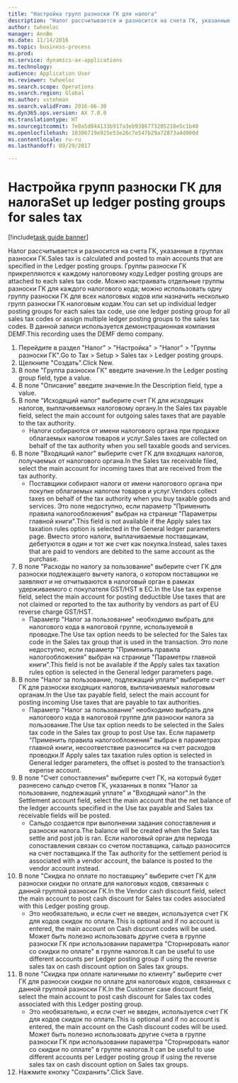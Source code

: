 ```yaml
--- 
title: "Настройка групп разноски ГК для налога"
description: "Налог рассчитывается и разносится на счета ГК, указанные в группах разноски ГК."
author: twheeloc
manager: AnnBe
ms.date: 11/14/2016
ms.topic: business-process
ms.prod: 
ms.service: dynamics-ax-applications
ms.technology: 
audience: Application User
ms.reviewer: twheeloc
ms.search.scope: Operations
ms.search.region: Global
ms.author: vstehman
ms.search.validFrom: 2016-06-30
ms.dyn365.ops.version: AX 7.0.0
ms.translationtype: HT
ms.sourcegitcommit: 7e0a5d044133b917a3eb9386773205218e5c1b40
ms.openlocfilehash: 10386719e925e53e26c7e547b29a72873a4d000d
ms.contentlocale: ru-ru
ms.lasthandoff: 09/29/2017

---
```

# <a name="set-up-ledger-posting-groups-for-sales-tax"></a><span data-ttu-id="2da9c-103">Настройка групп разноски ГК для налога</span><span class="sxs-lookup"><span data-stu-id="2da9c-103">Set up ledger posting groups for sales tax</span></span>

[!include[task guide banner](../../includes/task-guide-banner.md)]

<span data-ttu-id="2da9c-104">Налог рассчитывается и разносится на счета ГК, указанные в группах разноски ГК.</span><span class="sxs-lookup"><span data-stu-id="2da9c-104">Sales tax is calculated and posted to main accounts that are specified in the Ledger posting groups.</span></span> <span data-ttu-id="2da9c-105">Группы разноски ГК прикрепляются к каждому налоговому коду.</span><span class="sxs-lookup"><span data-stu-id="2da9c-105">Ledger posting groups are attached to each sales tax code.</span></span> <span data-ttu-id="2da9c-106">Можно настраивать отдельные группы разноски ГК для каждого налогового кода; можно использовать одну группу разноски ГК для всех налоговых кодов или назначить несколько групп разноски ГК налоговым кодам.</span><span class="sxs-lookup"><span data-stu-id="2da9c-106">You can set up individual ledger posting groups for each sales tax code, use one ledger posting group for all sales tax codes or assign multiple ledger posting groups to the sales tax codes.</span></span> <span data-ttu-id="2da9c-107">В данной записи используется демонстрационная компания DEMF.</span><span class="sxs-lookup"><span data-stu-id="2da9c-107">This recording uses the DEMF demo company.</span></span> 

1. <span data-ttu-id="2da9c-108">Перейдите в раздел "Налог" > "Настройка" > "Налог" > "Группы разноски ГК".</span><span class="sxs-lookup"><span data-stu-id="2da9c-108">Go to Tax > Setup > Sales tax > Ledger posting groups.</span></span>
2. <span data-ttu-id="2da9c-109">Щелкните "Создать".</span><span class="sxs-lookup"><span data-stu-id="2da9c-109">Click New.</span></span>
3. <span data-ttu-id="2da9c-110">В поле "Группа разноски ГК" введите значение.</span><span class="sxs-lookup"><span data-stu-id="2da9c-110">In the Ledger posting group field, type a value.</span></span>
4. <span data-ttu-id="2da9c-111">В поле "Описание" введите значение.</span><span class="sxs-lookup"><span data-stu-id="2da9c-111">In the Description field, type a value.</span></span>
5. <span data-ttu-id="2da9c-112">В поле "Исходящий налог" выберите счет ГК для исходящих налогов, выплачиваемых налоговому органу.</span><span class="sxs-lookup"><span data-stu-id="2da9c-112">In the Sales tax payable field, select the main account for outgoing sales taxes that are payable to the tax authority.</span></span>
    * <span data-ttu-id="2da9c-113">Налоги собираются от имени налогового органа при продаже облагаемых налогом товаров и услуг.</span><span class="sxs-lookup"><span data-stu-id="2da9c-113">Sales taxes are collected on behalf of the tax authority when you sell taxable goods and services.</span></span>  
6. <span data-ttu-id="2da9c-114">В поле "Входящий налог" выберите счет ГК для входящих налогов, получаемых от налогового органа.</span><span class="sxs-lookup"><span data-stu-id="2da9c-114">In the Sales tax receivable filed, select the main account for incoming taxes that are received from the tax authority.</span></span>
    * <span data-ttu-id="2da9c-115">Поставщики собирают налоги от имени налогового органа при покупке облагаемых налогом товаров и услуг.</span><span class="sxs-lookup"><span data-stu-id="2da9c-115">Vendors collect taxes on behalf of the tax authority when you buy taxable goods and services.</span></span> <span data-ttu-id="2da9c-116">Это поле недоступно, если параметр "Применить правила налогообложения" выбран на странице "Параметры главной книги".</span><span class="sxs-lookup"><span data-stu-id="2da9c-116">This field is not available if the Apply sales tax taxation rules option is selected in the General ledger parameters page.</span></span> <span data-ttu-id="2da9c-117">Вместо этого налоги, выплачиваемые поставщикам, дебетуются в один и тот же счет как покупка.</span><span class="sxs-lookup"><span data-stu-id="2da9c-117">Instead, sales taxes that are paid to vendors are debited to the same account as the purchase.</span></span>   
7. <span data-ttu-id="2da9c-118">В поле "Расходы по налогу за пользование" выберите счет ГК для разноски подлежащего вычету налога, о котором поставщики не заявляют и не отчитываются в налоговый орган в рамках удерживаемого с покупателя GST/HST в ЕС.</span><span class="sxs-lookup"><span data-stu-id="2da9c-118">In the Use tax expense field, select  the main account for posting deductible Use taxes that are not claimed or reported to the tax authority by vendors as part of EU reverse charge GST/HST.</span></span>
    * <span data-ttu-id="2da9c-119">Параметр "Налог за пользование" необходимо выбрать для налогового кода в налоговой группе, используемой в проводке.</span><span class="sxs-lookup"><span data-stu-id="2da9c-119">The Use tax option needs to be selected for the Sales tax code in the Sales tax group that is used in the transaction.</span></span>  <span data-ttu-id="2da9c-120">Это поле недоступно, если параметр "Применить правила налогообложения" выбран на странице "Параметры главной книги".</span><span class="sxs-lookup"><span data-stu-id="2da9c-120">This field is not be available if the Apply sales tax taxation rules option is selected in the General ledger parameters page.</span></span>   
8. <span data-ttu-id="2da9c-121">В поле "Налог за пользование, подлежащий уплате" выберите счет ГК для разноски входящих налогов, выплачиваемых налоговым органам.</span><span class="sxs-lookup"><span data-stu-id="2da9c-121">In the Use tax payable field, select the main account for posting incoming Use taxes that are payable to tax authorities.</span></span>
    * <span data-ttu-id="2da9c-122">Параметр "Налог за пользование" необходимо выбрать для налогового кода в налоговой группе для разноски налога за пользование.</span><span class="sxs-lookup"><span data-stu-id="2da9c-122">The Use tax option needs to be selected in the Sales tax code in the Sales tax group to post Use tax.</span></span> <span data-ttu-id="2da9c-123">Если параметр "Применить правила налогообложения" выбран в параметрах главной книги, несоответствие разносится на счет расходов проводки.</span><span class="sxs-lookup"><span data-stu-id="2da9c-123">If Apply sales tax taxation rules option is selected in General ledger parameters, the offset is posted to the transaction’s expense account.</span></span>   
9. <span data-ttu-id="2da9c-124">В поле "Счет сопоставления" выберите счет ГК, на который будет разнесено сальдо счетов ГК, указанных в полях "Налог за пользование, подлежащий уплате" и "Входящий налог".</span><span class="sxs-lookup"><span data-stu-id="2da9c-124">In the Settlement account field, select the main account  that the net balance of the ledger accounts specified in the Use tax payable and Sales tax receivable fields will be posted.</span></span>
    * <span data-ttu-id="2da9c-125">Сальдо создается при выполнении задания сопоставления и разноски налога.</span><span class="sxs-lookup"><span data-stu-id="2da9c-125">The balance will be created when the Sales tax settle and post job is ran.</span></span>  <span data-ttu-id="2da9c-126">Если налоговый орган для периода сопоставления связан со счетом поставщика, сальдо разносится на счет поставщика.</span><span class="sxs-lookup"><span data-stu-id="2da9c-126">If the Tax authority for the settlement period is associated with a vendor account, the balance is posted to the vendor account instead.</span></span>   
10. <span data-ttu-id="2da9c-127">В поле "Скидка по оплате по поставщику" выберите счет ГК для разноски скидки по оплате для налоговых кодов, связанных с данной группой разноски ГК.</span><span class="sxs-lookup"><span data-stu-id="2da9c-127">In the Vendor cash discount field, select the main account to post cash discount for Sales tax codes associated with this Ledger posting group.</span></span>
    * <span data-ttu-id="2da9c-128">Это необязательно, и если счет не введен, используется счет ГК для кодов скидок по оплате.</span><span class="sxs-lookup"><span data-stu-id="2da9c-128">This is optional and if no account is entered,  the main account on Cash discount codes will be used.</span></span> <span data-ttu-id="2da9c-129">Может быть полезно использовать другие счета в группе разноски ГК при использовании параметра "Сторнировать налог со скидки по оплате" в группе налогов.</span><span class="sxs-lookup"><span data-stu-id="2da9c-129">It can be useful to use different accounts per Ledger posting group if using the reverse sales tax on cash discount option on Sales tax groups.</span></span>  
11. <span data-ttu-id="2da9c-130">В поле "Скидка при оплате наличными по клиенту" выберите счет ГК для разноски скидки по оплате для налоговых кодов, связанных с данной группой разноски ГК.</span><span class="sxs-lookup"><span data-stu-id="2da9c-130">In the Customer case discount field, select the main account to post cash discount for Sales tax codes associated with this Ledger posting group.</span></span>
    * <span data-ttu-id="2da9c-131">Это необязательно, и если счет не введен, используется счет ГК для кодов скидок по оплате.</span><span class="sxs-lookup"><span data-stu-id="2da9c-131">This is optional and if no account is entered, the main account on the Cash discount codes will be used.</span></span> <span data-ttu-id="2da9c-132">Может быть полезно использовать другие счета в группе разноски ГК при использовании параметра "Сторнировать налог со скидки по оплате" в группе налогов.</span><span class="sxs-lookup"><span data-stu-id="2da9c-132">It can be useful to use different accounts per Ledger posting group if using the reverse sales tax on cash discount option on Sales tax groups.</span></span>  
12. <span data-ttu-id="2da9c-133">Нажмите кнопку "Сохранить".</span><span class="sxs-lookup"><span data-stu-id="2da9c-133">Click Save.</span></span>


